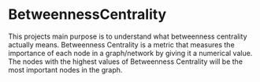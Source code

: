 # BetweennessCentrality
This projects main purpose is to understand what betweenness centrality actually means. Betweenness Centrality is a metric that measures the importance of each node in a graph/network by giving it a numerical value. The nodes with the highest values of Betweenness Centrality will be the most important nodes in the graph. 
